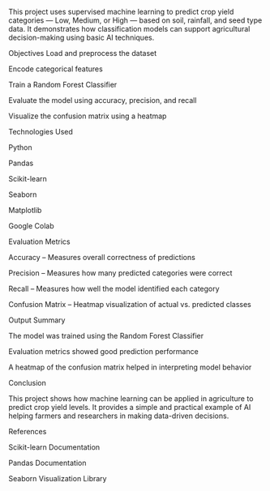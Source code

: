 This project uses supervised machine learning to predict crop yield categories — Low, Medium, or High — based on soil, rainfall, and seed type data. It demonstrates how classification models can support agricultural decision-making using basic AI techniques.

Objectives
Load and preprocess the dataset

Encode categorical features

Train a Random Forest Classifier

Evaluate the model using accuracy, precision, and recall

Visualize the confusion matrix using a heatmap

Technologies Used

Python

Pandas

Scikit-learn

Seaborn

Matplotlib

Google Colab

 Evaluation Metrics


Accuracy – Measures overall correctness of predictions

Precision – Measures how many predicted categories were correct

Recall – Measures how well the model identified each category

Confusion Matrix – Heatmap visualization of actual vs. predicted classes

 Output Summary


The model was trained using the Random Forest Classifier

Evaluation metrics showed good prediction performance

A heatmap of the confusion matrix helped in interpreting model behavior

 Conclusion

This project shows how machine learning can be applied in agriculture to predict crop yield levels. It provides a simple and practical example of AI helping farmers and researchers in making data-driven decisions.

 References

Scikit-learn Documentation

Pandas Documentation

Seaborn Visualization Library
